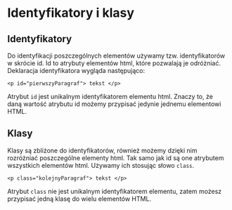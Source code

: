 # Identyfikatory i klasy

## Identyfikatory

 Do identyfikacji poszczególnych elementów używamy tzw. identyfikatorów w skrócie id. Id to atrybuty elementów html, które pozwalają je odróżniać. Deklaracja identyfikatora wygląda następująco:

 `<p id="pierwszyParagraf"> tekst </p>`

 Atrybut `id` jest unikalnym identyfikatorem elementu html. Znaczy to, że daną wartość atrybutu id możemy przypisać jedynie jednemu elementowi HTML.

## Klasy

Klasy są zbliżone do identyfikatorów, również możemy dzięki nim rozróżniać poszczególne elementy html. Tak samo jak id są one atrybutem wszystkich elementów html. Używamy ich stosując słowo `class`.

`<p class="kolejnyParagraf"> tekst </p>`

Atrybut `class` nie jest unikalnym identyfikatorem elementu, zatem możesz przypisać jedną klasę do wielu elementów HTML.
